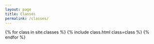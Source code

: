 ```yaml
---
layout: page
title: Classes
permalink: /classes/
---
```


<div class="row">
  <div class="col-sm-8 col-sm-offset-2">
    {% for class in site.classes %}
      {% include class.html class=class %}
    {% endfor %}
  </div>  
</div>

